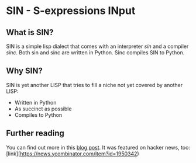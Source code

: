 # SIN - S-expressions INput

## What is SIN?
SIN is a simple lisp dialect that comes with an interpreter *sin* and a compiler *sinc*.
Both sin and sinc are written in Python. Sinc compiles SIN to Python.

## Why SIN?
SIN is yet another LISP that tries to fill a niche not yet covered by another LISP:

* Written in Python
* As succinct as possible
* Compiles to Python

## Further reading
You can find out more in this [blog post](https://bernhardkausler.wordpress.com/2009/11/28/sinc-%E2%80%94-the-tiniest-lisp-compiler-to-python/).
It was featured on hacker news, too:
[link][https://news.ycombinator.com/item?id=1950342)
